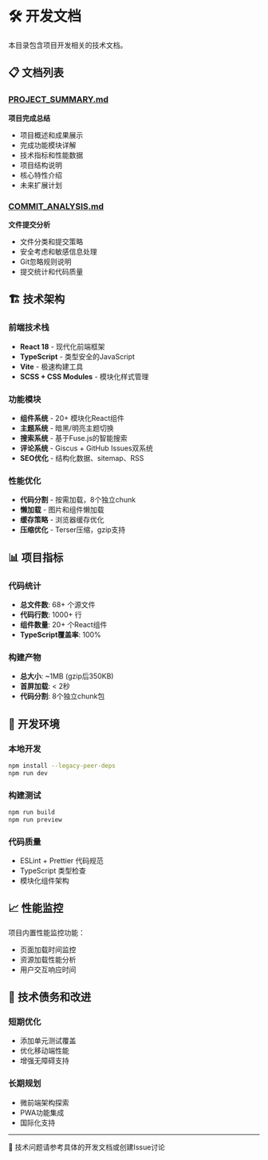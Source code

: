 # 🛠️ 开发文档

本目录包含项目开发相关的技术文档。

## 📋 文档列表

### [PROJECT_SUMMARY.md](./PROJECT_SUMMARY.md)
**项目完成总结**
- 项目概述和成果展示
- 完成功能模块详解
- 技术指标和性能数据
- 项目结构说明
- 核心特性介绍
- 未来扩展计划

### [COMMIT_ANALYSIS.md](./COMMIT_ANALYSIS.md)
**文件提交分析**
- 文件分类和提交策略
- 安全考虑和敏感信息处理
- Git忽略规则说明
- 提交统计和代码质量

## 🏗️ 技术架构

### 前端技术栈
- **React 18** - 现代化前端框架
- **TypeScript** - 类型安全的JavaScript
- **Vite** - 极速构建工具
- **SCSS + CSS Modules** - 模块化样式管理

### 功能模块
- **组件系统** - 20+ 模块化React组件
- **主题系统** - 暗黑/明亮主题切换
- **搜索系统** - 基于Fuse.js的智能搜索
- **评论系统** - Giscus + GitHub Issues双系统
- **SEO优化** - 结构化数据、sitemap、RSS

### 性能优化
- **代码分割** - 按需加载，8个独立chunk
- **懒加载** - 图片和组件懒加载
- **缓存策略** - 浏览器缓存优化
- **压缩优化** - Terser压缩，gzip支持

## 📊 项目指标

### 代码统计
- **总文件数**: 68+ 个源文件
- **代码行数**: 1000+ 行
- **组件数量**: 20+ 个React组件
- **TypeScript覆盖率**: 100%

### 构建产物
- **总大小**: ~1MB (gzip后350KB)
- **首屏加载**: < 2秒
- **代码分割**: 8个独立chunk包

## 🔧 开发环境

### 本地开发
```bash
npm install --legacy-peer-deps
npm run dev
```

### 构建测试
```bash
npm run build
npm run preview
```

### 代码质量
- ESLint + Prettier 代码规范
- TypeScript 类型检查
- 模块化组件架构

## 📈 性能监控

项目内置性能监控功能：
- 页面加载时间监控
- 资源加载性能分析
- 用户交互响应时间

## 🔮 技术债务和改进

### 短期优化
- 添加单元测试覆盖
- 优化移动端性能
- 增强无障碍支持

### 长期规划
- 微前端架构探索
- PWA功能集成
- 国际化支持

---
📝 技术问题请参考具体的开发文档或创建Issue讨论
